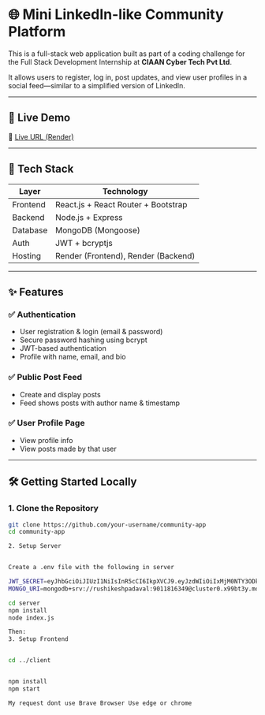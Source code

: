# 🌐 Mini LinkedIn-like Community Platform

This is a full-stack web application built as part of a coding challenge for the Full Stack Development Internship at **CIAAN Cyber Tech Pvt Ltd**.

It allows users to register, log in, post updates, and view user profiles in a social feed—similar to a simplified version of LinkedIn.

---

## 🚀 Live Demo

🔗 [Live URL (Render)](https://community-app1-client.onrender.com/)

----

## 🧰 Tech Stack

| Layer       | Technology            |
|-------------|------------------------|
| Frontend    | React.js + React Router + Bootstrap |
| Backend     | Node.js + Express       |
| Database    | MongoDB (Mongoose)      |
| Auth        | JWT + bcryptjs          |
| Hosting     | Render (Frontend), Render (Backend) |

---

## ✨ Features

### ✅ Authentication
- User registration & login (email & password)
- Secure password hashing using bcrypt
- JWT-based authentication
- Profile with name, email, and bio

### ✅ Public Post Feed
- Create and display posts
- Feed shows posts with author name & timestamp

### ✅ User Profile Page
- View profile info
- View posts made by that user

---

## 🛠️ Getting Started Locally

### 1. Clone the Repository

```bash
git clone https://github.com/your-username/community-app
cd community-app

2. Setup Server


Create a .env file with the following in server

JWT_SECRET=eyJhbGciOiJIUzI1NiIsInR5cCI6IkpXVCJ9.eyJzdWIiOiIxMjM0NTY3ODkwIiwibmFtZSI6IkpvaG4gRG9lIiwiYWRtaW4iOnRydWUsImlhdCI6MTUxNjIzOTAyMn0.KMUFsIDTnFmyG3nMiGM6H9FNFUROf3wh7SmqJp-QV30
MONGO_URI=mongodb+srv://rushikeshpadaval:9011816349@cluster0.x99bt3y.mongodb.net/?retryWrites=true&w=majority&appName=Cluster0

cd server
npm install
node index.js

Then:
3. Setup Frontend


cd ../client


npm install
npm start

My request dont use Brave Browser Use edge or chrome
